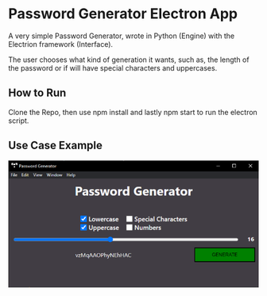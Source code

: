 # Password Generator Electron App
A very simple Password Generator, wrote in Python (Engine) with the Electrion framework (Interface). 

The user chooses what kind of generation it wants, such as, the length of the password or if will have special characters and uppercases.

## How to Run
Clone the Repo, then use npm install and lastly npm start to run the electron script.

## Use Case Example
![Use Case](markdown_imgs/DesktopApp.png)